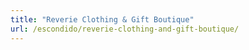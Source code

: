 ```yaml
---
title: "Reverie Clothing & Gift Boutique"
url: /escondido/reverie-clothing-and-gift-boutique/
---
```

